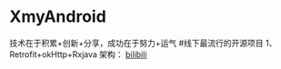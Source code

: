 # XmyAndroid
技术在于积累+创新+分享，成功在于努力+运气
#线下最流行的开源项目
1、Retrofit+okHttp+Rxjava 架构： [bilibili][1]

























[1]:https://github.com/HotBitmapGG/bilibili-android-client










